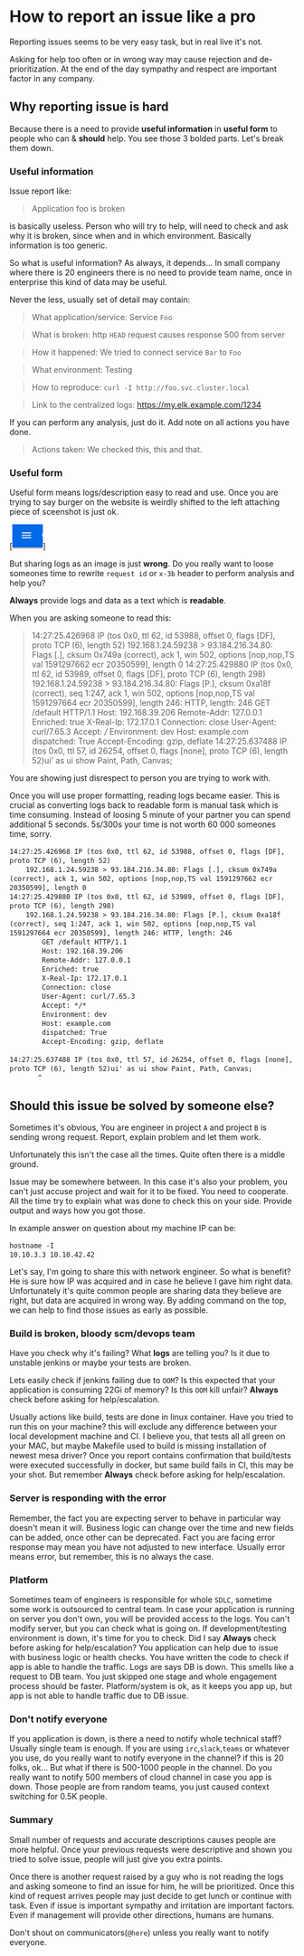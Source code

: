 # How to report an issue like a pro

Reporting issues seems to be very easy task, but in real live it's not.

Asking for help too often or in wrong way may cause rejection and de-prioritization. At the end of the day sympathy and respect are important factor in any company.

## Why reporting issue is hard

Because there is a need to provide **useful information** in **useful form** to people who can & **should** help. You see those 3 bolded parts. Let's break them down.

### Useful information

Issue report like:

> Application foo is broken

is basically useless. Person who will try to help, will need to check and ask why it is broken, since when and in which environment. Basically information is too generic.

So what is useful information? As always, it depends... In small company where there is 20 engineers there is no need to provide team name, once in enterprise this kind of data may be useful.

Never the less, usually set of detail may contain:

> What application/service: Service `Foo`

> What is broken: http `HEAD` request causes response 500 from server

> How it happened: We tried to connect service `Bar` to `Foo`

> What environment: Testing

> How to reproduce: `curl -I http://foo.svc.cluster.local`

> Link to the centralized logs: https://my.elk.example.com/1234

If you can perform any analysis, just do it. Add note on all actions you have done.

> Actions taken: We checked this, this and that.

### Useful form

Useful form means logs/description easy to read and use. Once you are trying to say burger on the website is weirdly shifted to the left attaching piece of sceenshot is just ok.

[![alt text](../img/burger.png "")]

But sharing logs as an image is just **wrong**. Do you really want to loose someones time to rewrite `request id` or `x-3b` header to perform analysis and help you?

**Always** provide logs and data as a text which is **readable**.

When you are asking someone to read this:

> 14:27:25.426968 IP (tos 0x0, ttl 62, id 53988, offset 0, flags [DF], proto TCP (6), length 52)
    192.168.1.24.59238 > 93.184.216.34.80: Flags [.], cksum 0x749a (correct), ack 1, win 502, options [nop,nop,TS val 1591297662 ecr 20350599], length 0
14:27:25.429880 IP (tos 0x0, ttl 62, id 53989, offset 0, flags [DF], proto TCP (6), length 298)
    192.168.1.24.59238 > 93.184.216.34.80: Flags [P.], cksum 0xa18f (correct), seq 1:247, ack 1, win 502, options [nop,nop,TS val 1591297664 ecr 20350599], length 246: HTTP, length: 246
        GET /default HTTP/1.1
        Host: 192.168.39.206
        Remote-Addr: 127.0.0.1
        Enriched: true
        X-Real-Ip: 172.17.0.1
        Connection: close
        User-Agent: curl/7.65.3
        Accept: */*
        Environment: dev
        Host: example.com
        dispatched: True
        Accept-Encoding: gzip, deflate
14:27:25.637488 IP (tos 0x0, ttl 57, id 26254, offset 0, flags [none], proto TCP (6), length 52)ui' as ui show Paint, Path, Canvas;

You are showing just disrespect to person you are trying to work with.

Once you will use proper formatting, reading logs became easier. This is crucial as converting logs back to readable form is manual task which is time consuming. Instead of loosing 5 minute of your partner you can spend additional 5 seconds. 5s/300s your time is not worth 60 000 someones time, sorry.

```
14:27:25.426968 IP (tos 0x0, ttl 62, id 53988, offset 0, flags [DF], proto TCP (6), length 52)
    192.168.1.24.59238 > 93.184.216.34.80: Flags [.], cksum 0x749a (correct), ack 1, win 502, options [nop,nop,TS val 1591297662 ecr 20350599], length 0
14:27:25.429880 IP (tos 0x0, ttl 62, id 53989, offset 0, flags [DF], proto TCP (6), length 298)
    192.168.1.24.59238 > 93.184.216.34.80: Flags [P.], cksum 0xa18f (correct), seq 1:247, ack 1, win 502, options [nop,nop,TS val 1591297664 ecr 20350599], length 246: HTTP, length: 246
        GET /default HTTP/1.1
        Host: 192.168.39.206
        Remote-Addr: 127.0.0.1
        Enriched: true
        X-Real-Ip: 172.17.0.1
        Connection: close
        User-Agent: curl/7.65.3
        Accept: */*
        Environment: dev
        Host: example.com
        dispatched: True
        Accept-Encoding: gzip, deflate

14:27:25.637488 IP (tos 0x0, ttl 57, id 26254, offset 0, flags [none], proto TCP (6), length 52)ui' as ui show Paint, Path, Canvas;
       ^
```

## Should this issue be solved by someone else?

Sometimes it's obvious, You are engineer in project `A` and project `B` is sending wrong request. Report, explain problem and let them work.

Unfortunately this isn't the case all the times. Quite often there is a middle ground.

Issue may be somewhere between. In this case it's also your problem, you can't just accuse project and wait for it to be fixed. You need to cooperate. All the time try to explain what was done to check this on your side. Provide output and ways how you got those.

In example answer on question about my machine IP can be:
```
hostname -I
10.10.3.3 10.10.42.42
```
Let's say, I'm going to share this with network engineer. So what is benefit? He is sure how IP was acquired and in case he believe I gave him right data. Unfortunately it's quite common people are sharing data they believe are right, but data are acquired in wrong way. By adding command on the top, we can help to find those issues as early as possible.

### Build is broken, bloody scm/devops team

Have you check why it's failing? What **logs** are telling you? Is it due to unstable jenkins or maybe your tests are broken.

Lets easily check if jenkins failing due to `OOM`? Is this expected that your application is consuming 22Gi of memory? Is this `OOM` kill unfair? **Always** check before asking for help/escalation. 

Usually actions like build, tests are done in linux container. Have you tried to run this on your machine? this will exclude any difference between your local development machine and CI. I believe you, that tests all all green on your MAC, but maybe Makefile used to build is missing installation of newest mesa driver? Once you report contains confirmation that build/tests were executed successfully in docker, but same build fails in CI, this may be your shot. But remember **Always** check before asking for help/escalation. 

### Server is responding with the error

Remember, the fact you are expecting server to behave in particular way doesn't mean it will. Business logic can change over the time and new fields can be added, once other can be deprecated. Fact you are facing error response may mean you have not adjusted to new interface.
Usually error means error, but remember, this is no always the case.

### Platform

Sometimes team of engineers is responsible for whole `SDLC`, sometime some work is outsourced to central team. In case your application is running on server you don't own, you will be provided access to the logs. You can't modify server, but you can check what is going on. If development/testing environment is down, it's time for you to check. Did I say **Always** check before asking for help/escalation? You application can help due to issue with business logic or health checks. You have written the code to check if app is able to handle the traffic. Logs are says DB is down. This smells like a request to DB team. You just skipped one stage and whole engagement process should be faster. Platform/system is ok, as it keeps you app up, but app is not able to handle traffic due to DB issue.

### Don't notify everyone

If you application is down, is there a need to notify whole technical staff? Usually single team is enough. If you are using `irc`,`slack`,`teams` or whatever you use, do you really want to notify everyone in the channel? if this is 20 folks, ok... But what if there is 500-1000 people in the channel. Do you really want to notify 500 members of cloud channel in case you app is down. Those people are from random teams, you just caused context switching for 0.5K people.

### Summary

Small number of requests and accurate descriptions causes people are more helpful.
Once your previous requests were descriptive and shown you tried to solve issue, people will just give you extra points.

Once there is another request raised by a guy who is not reading the logs and asking someone to find an issue for him, he will be prioritized. Once this kind of request arrives people may just decide to get lunch or continue with task. Even if issue is important sympathy and irritation are important factors. Even if management will provide other directions, humans are humans.

Don't shout on communicators(`@here`) unless you really want to notify everyone.
